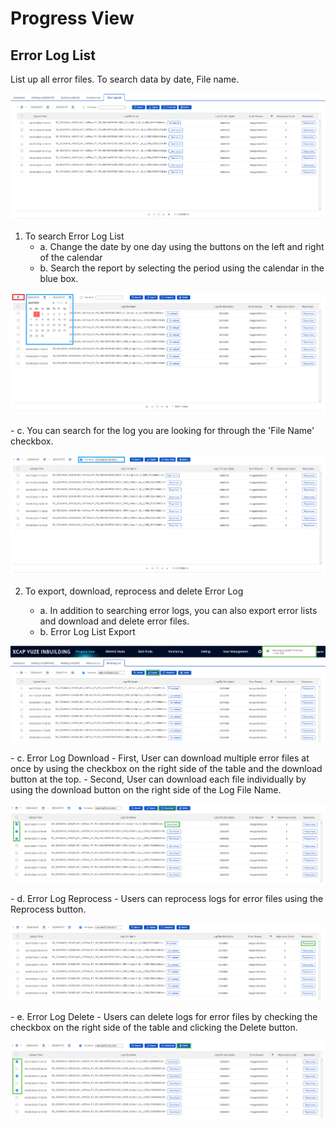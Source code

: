 # Progress View 

## Error Log List

List up all error files. To search data by date, File name.

<p align="center">
  <img src="https://github.com/Innowireless-SE/5G_Vuze_Inbuilding_User_Manual/blob/master/docs/images/ProgressView/2-5-1.png?raw=true">
</p>

1. To search Error Log List
    - a.	Change the date by one day using the buttons on the left and right of the calendar
    - b.	Search the report by selecting the period using the calendar in the blue box.
    <p align="center">
  <img src="https://github.com/Innowireless-SE/5G_Vuze_Inbuilding_User_Manual/blob/master/docs/images/ProgressView/2-5-2.png?raw=true">
</p>
    - c.	You can search for the log you are looking for through the 'File Name' checkbox.
    <p align="center">
  <img src="https://github.com/Innowireless-SE/5G_Vuze_Inbuilding_User_Manual/blob/master/docs/images/ProgressView/2-5-3.png?raw=true">
</p>
 

2. To export, download, reprocess and delete Error Log

    - a.	In addition to searching error logs, you can also export error lists and download and delete error files.
    - b.	Error Log List Export
         <p align="center">
  <img src="https://github.com/Innowireless-SE/5G_Vuze_Inbuilding_User_Manual/blob/master/docs/images/ProgressView/2-5-4.png?raw=true">
</p>
    - c.	Error Log Download
        - First, User can download multiple error files at once by using the checkbox on the right side of the table and the download button at the top. 
        - Second, User can download each file individually by using the download button on the right side of the Log File Name.
                 <p align="center">
  <img src="https://github.com/Innowireless-SE/5G_Vuze_Inbuilding_User_Manual/blob/master/docs/images/ProgressView/2-5-5.png?raw=true">
</p>
    - d. Error Log Reprocess
        - Users can reprocess logs for error files using the Reprocess button.
                 <p align="center">
  <img src="https://github.com/Innowireless-SE/5G_Vuze_Inbuilding_User_Manual/blob/master/docs/images/ProgressView/2-5-6.png?raw=true">
</p>
    - e.	Error Log Delete
        - Users can delete logs for error files by checking the checkbox on the right side of the table and clicking the Delete button.
                 <p align="center">
  <img src="https://github.com/Innowireless-SE/5G_Vuze_Inbuilding_User_Manual/blob/master/docs/images/ProgressView/2-5-7.png?raw=true">
</p>
 
